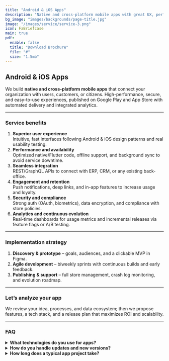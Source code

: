 ```yaml
---
title: "Android & iOS Apps"
description: "Native and cross-platform mobile apps with great UX, performance, and secure integrations."
bg_image: "images/backgrounds/page-title.jpg"
image: "/images/service/service-3.png"
icon: FaBriefcase
main: true
pdf:
  enable: false
  title: "Download Brochure"
  file: "#"
  size: "1.5mb"
---
```

## Android & iOS Apps

We build **native and cross-platform mobile apps** that connect your organization with users, customers, or citizens. High-performance, secure, and easy-to-use experiences, published on Google Play and App Store with automated delivery and integrated analytics.

---

### Service benefits

1. **Superior user experience**  
   Intuitive, fast interfaces following Android & iOS design patterns and real usability testing.  
2. **Performance and availability**  
   Optimized native/Flutter code, offline support, and background sync to avoid service downtime.  
3. **Seamless integration**  
   REST/GraphQL APIs to connect with ERP, CRM, or any existing back-office.  
4. **Engagement and retention**  
   Push notifications, deep links, and in-app features to increase usage and loyalty.  
5. **Security and compliance**  
   Strong auth (OAuth, biometrics), data encryption, and compliance with store policies.  
6. **Analytics and continuous evolution**  
   Real-time dashboards for usage metrics and incremental releases via feature flags or A/B testing.

---

### Implementation strategy

1. **Discovery & prototype** – goals, audiences, and a clickable MVP in Figma.  
2. **Agile development** – biweekly sprints with continuous builds and early feedback.  
3. **Publishing & support** – full store management, crash log monitoring, and evolution roadmap.

---

### Let’s analyze your app

We review your idea, processes, and data ecosystem; then we propose features, a tech stack, and a release plan that maximizes ROI and scalability.

---

### FAQ

<details>
<summary><strong>What technologies do you use for apps?</strong></summary>

Kotlin/Swift for native and Flutter/React Native for cross-platform, choosing what best fits performance and maintainability.
</details>

<details>
<summary><strong>How do you handle updates and new versions?</strong></summary>

We implement mobile CI/CD: pipelines produce signed builds, upload betas to TestFlight and Google Play Console, enable gradual rollouts and instant rollback.
</details>

<details>
<summary><strong>How long does a typical app project take?</strong></summary>

A functional MVP can be ready in 6–8 weeks. Advanced features (chat, payments, IoT) are added in 2–3 week cycles while keeping the app releasable.
</details>
